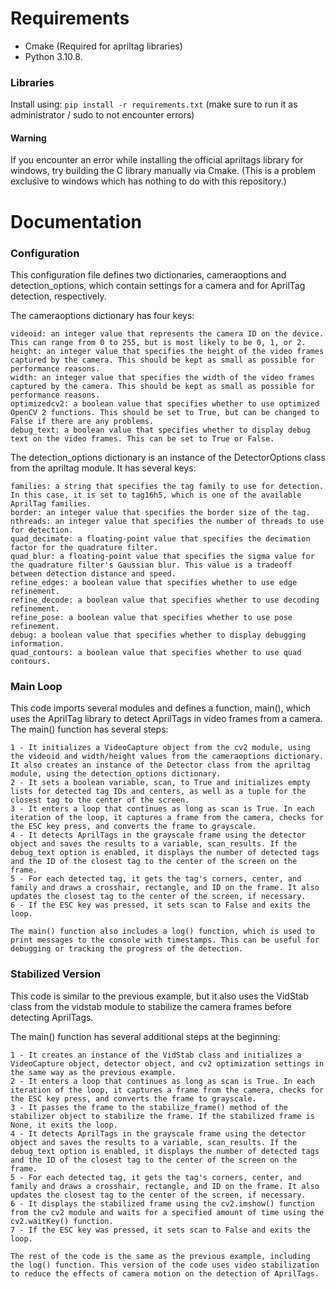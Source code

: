 # Requirements
- Cmake (Required for apriltag libraries)
- Python 3.10.8.
### Libraries
Install using: `pip install -r requirements.txt` (make sure to run it as administrator / sudo to not encounter errors)

#### Warning

If you encounter an error while installing the official apriltags library for windows, try building the C library manually via Cmake. (This is a problem exclusive to windows which has nothing to do with this repository.)





# Documentation

### Configuration

This configuration file defines two dictionaries, cameraoptions and detection_options, which contain settings for a camera and for AprilTag detection, respectively.

The cameraoptions dictionary has four keys:

    videoid: an integer value that represents the camera ID on the device. This can range from 0 to 255, but is most likely to be 0, 1, or 2.
    height: an integer value that specifies the height of the video frames captured by the camera. This should be kept as small as possible for performance reasons.
    width: an integer value that specifies the width of the video frames captured by the camera. This should be kept as small as possible for performance reasons.
    optimizedcv2: a boolean value that specifies whether to use optimized OpenCV 2 functions. This should be set to True, but can be changed to False if there are any problems.
    debug_text: a boolean value that specifies whether to display debug text on the video frames. This can be set to True or False.

The detection_options dictionary is an instance of the DetectorOptions class from the apriltag module. It has several keys:

    families: a string that specifies the tag family to use for detection. In this case, it is set to tag16h5, which is one of the available AprilTag families.
    border: an integer value that specifies the border size of the tag.
    nthreads: an integer value that specifies the number of threads to use for detection.
    quad_decimate: a floating-point value that specifies the decimation factor for the quadrature filter.
    quad_blur: a floating-point value that specifies the sigma value for the quadrature filter's Gaussian blur. This value is a tradeoff between detection distance and speed.
    refine_edges: a boolean value that specifies whether to use edge refinement. 
    refine_decode: a boolean value that specifies whether to use decoding refinement. 
    refine_pose: a boolean value that specifies whether to use pose refinement.
    debug: a boolean value that specifies whether to display debugging information.
    quad_contours: a boolean value that specifies whether to use quad contours.

### Main Loop

This code imports several modules and defines a function, main(), which uses the AprilTag library to detect AprilTags in video frames from a camera. The main() function has several steps:

    1 - It initializes a VideoCapture object from the cv2 module, using the videoid and width/height values from the cameraoptions dictionary. It also creates an instance of the Detector class from the apriltag module, using the detection_options dictionary.
    2 - It sets a boolean variable, scan, to True and initializes empty lists for detected tag IDs and centers, as well as a tuple for the closest tag to the center of the screen.
    3 - It enters a loop that continues as long as scan is True. In each iteration of the loop, it captures a frame from the camera, checks for the ESC key press, and converts the frame to grayscale.
    4 - It detects AprilTags in the grayscale frame using the detector object and saves the results to a variable, scan_results. If the debug_text option is enabled, it displays the number of detected tags and the ID of the closest tag to the center of the screen on the frame.
    5 - For each detected tag, it gets the tag's corners, center, and family and draws a crosshair, rectangle, and ID on the frame. It also updates the closest tag to the center of the screen, if necessary.
    6 - If the ESC key was pressed, it sets scan to False and exits the loop.

    The main() function also includes a log() function, which is used to print messages to the console with timestamps. This can be useful for debugging or tracking the progress of the detection.

### Stabilized Version

This code is similar to the previous example, but it also uses the VidStab class from the vidstab module to stabilize the camera frames before detecting AprilTags.

The main() function has several additional steps at the beginning:

    1 - It creates an instance of the VidStab class and initializes a VideoCapture object, detector object, and cv2 optimization settings in the same way as the previous example.
    2 - It enters a loop that continues as long as scan is True. In each iteration of the loop, it captures a frame from the camera, checks for the ESC key press, and converts the frame to grayscale.
    3 - It passes the frame to the stabilize_frame() method of the stabilizer object to stabilize the frame. If the stabilized frame is None, it exits the loop.
    4 - It detects AprilTags in the grayscale frame using the detector object and saves the results to a variable, scan_results. If the debug_text option is enabled, it displays the number of detected tags and the ID of the closest tag to the center of the screen on the frame.
    5 - For each detected tag, it gets the tag's corners, center, and family and draws a crosshair, rectangle, and ID on the frame. It also updates the closest tag to the center of the screen, if necessary.
    6 - It displays the stabilized frame using the cv2.imshow() function from the cv2 module and waits for a specified amount of time using the cv2.waitKey() function.
    7 - If the ESC key was pressed, it sets scan to False and exits the loop.

    The rest of the code is the same as the previous example, including the log() function. This version of the code uses video stabilization to reduce the effects of camera motion on the detection of AprilTags.
